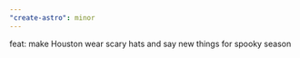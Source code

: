 ```yaml
---
"create-astro": minor
---
```


feat: make Houston wear scary hats and say new things for spooky season
